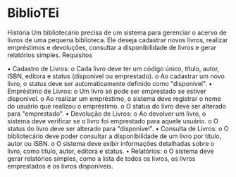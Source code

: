 # BiblioTEi
História 
Um bibliotecário precisa de um sistema para gerenciar o acervo de livros de uma pequena biblioteca. Ele deseja cadastrar novos livros, realizar empréstimos e devoluções, consultar a disponibilidade de livros e gerar relatórios simples. 
Requisitos 

•	Cadastro de Livros:
o	Cada livro deve ter um código único, título, autor, ISBN, editora e status (disponível ou emprestado).
o	Ao cadastrar um novo livro, o status deve ser automaticamente definido como "disponível".
•	Empréstimo de Livros:
o	Um livro só pode ser emprestado se estiver disponível.
o	Ao realizar um empréstimo, o sistema deve registrar o nome do usuário que realizou o empréstimo.
o	O status do livro deve ser alterado para "emprestado".
•	Devolução de Livros:
o	Ao devolver um livro, o sistema deve verificar se o livro foi emprestado para aquele usuário.
o	O status do livro deve ser alterado para "disponível".
•	Consulta de Livros:
o	O bibliotecário deve poder consultar a disponibilidade de um livro por título, autor ou ISBN.
o	O sistema deve exibir informações detalhadas sobre o livro, como título, autor, editora e status.
•	Relatórios:
o	O sistema deve gerar relatórios simples, como a lista de todos os livros, os livros emprestados e os livros disponíveis.

